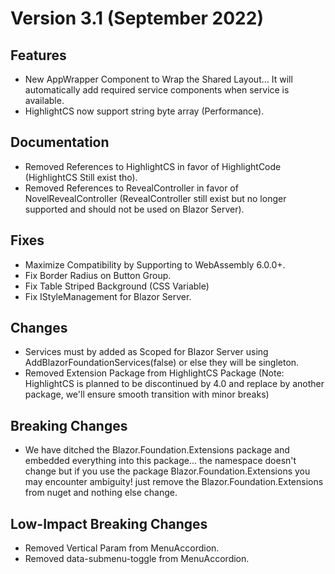 # Version 3.1 (September 2022)
## Features
- New AppWrapper Component to Wrap the Shared Layout... It will automatically add required service components when service is available.
- HighlightCS now support string byte array (Performance).

## Documentation
- Removed References to HighlightCS in favor of HighlightCode (HighlightCS Still exist tho).
- Removed References to RevealController in favor of NovelRevealController (RevealController still exist but no longer supported and should not be used on Blazor Server).

 
## Fixes
- Maximize Compatibility by Supporting to WebAssembly 6.0.0+.
- Fix Border Radius on Button Group.
- Fix Table Striped Background (CSS Variable)
- Fix IStyleManagement for Blazor Server.


## Changes
- Services must by added as Scoped for Blazor Server using AddBlazorFoundationServices(false) or else they will be singleton.
- Removed Extension Package from HighlightCS Package (Note: HighlightCS is planned to be discontinued by 4.0 and replace by another package, we'll ensure smooth transition with minor breaks)

## Breaking Changes
- We have ditched the Blazor.Foundation.Extensions package and embedded everything into this package... the namespace doesn't change but if you use the package Blazor.Foundation.Extensions you may encounter ambiguity! just remove the Blazor.Foundation.Extensions from nuget and nothing else change.

## Low-Impact Breaking Changes
- Removed Vertical Param from MenuAccordion.
- Removed data-submenu-toggle from MenuAccordion.